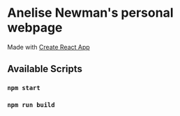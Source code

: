 # Anelise Newman's personal webpage

Made with [Create React App](https://github.com/facebook/create-react-app)

## Available Scripts

### `npm start`

### `npm run build`
